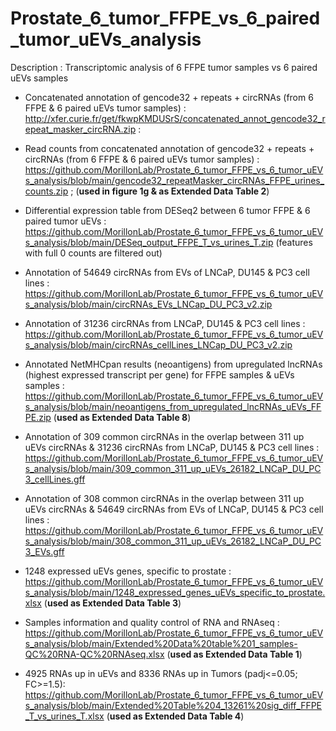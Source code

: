 # Prostate_6_tumor_FFPE_vs_6_paired_tumor_uEVs_analysis
Description : Transcriptomic analysis of 6 FFPE tumor samples vs 6 paired uEVs samples

- Concatenated annotation of gencode32 + repeats + circRNAs (from 6 FFPE & 6 paired uEVs tumor samples) : http://xfer.curie.fr/get/fkwpKMDUSrS/concatenated_annot_gencode32_repeat_masker_circRNA.zip :

- Read counts from concatenated annotation of gencode32 + repeats + circRNAs (from 6 FFPE & 6 paired uEVs tumor samples) : https://github.com/MorillonLab/Prostate_6_tumor_FFPE_vs_6_tumor_uEVs_analysis/blob/main/gencode32_repeatMasker_circRNAs_FFPE_urines_counts.zip ; (**used in figure 1g & as Extended Data Table 2**)

- Differential expression table from DESeq2 between 6 tumor FFPE & 6 paired tumor uEVs : https://github.com/MorillonLab/Prostate_6_tumor_FFPE_vs_6_tumor_uEVs_analysis/blob/main/DESeq_output_FFPE_T_vs_urines_T.zip (features with full 0 counts are filtered out)

- Annotation of 54649 circRNAs from EVs of LNCaP, DU145 & PC3 cell lines : https://github.com/MorillonLab/Prostate_6_tumor_FFPE_vs_6_tumor_uEVs_analysis/blob/main/circRNAs_EVs_LNCap_DU_PC3_v2.zip

- Annotation of 31236 circRNAs from LNCaP, DU145 & PC3 cell lines : https://github.com/MorillonLab/Prostate_6_tumor_FFPE_vs_6_tumor_uEVs_analysis/blob/main/circRNAs_cellLines_LNCap_DU_PC3_v2.zip

- Annotated NetMHCpan results (neoantigens) from upregulated lncRNAs (highest expressed transcript per gene) for FFPE samples & uEVs samples : https://github.com/MorillonLab/Prostate_6_tumor_FFPE_vs_6_tumor_uEVs_analysis/blob/main/neoantigens_from_upregulated_lncRNAs_uEVs_FFPE.zip (**used as Extended Data Table 8**)

- Annotation of 309 common circRNAs in the overlap between 311 up uEVs circRNAs & 31236 circRNAs from LNCaP, DU145 & PC3 cell lines  : https://github.com/MorillonLab/Prostate_6_tumor_FFPE_vs_6_tumor_uEVs_analysis/blob/main/309_common_311_up_uEVs_26182_LNCaP_DU_PC3_cellLines.gff

- Annotation of 308 common circRNAs in the overlap between 311 up uEVs circRNAs & 54649 circRNAs from EVs of LNCaP, DU145 & PC3 cell lines : https://github.com/MorillonLab/Prostate_6_tumor_FFPE_vs_6_tumor_uEVs_analysis/blob/main/308_common_311_up_uEVs_26182_LNCaP_DU_PC3_EVs.gff


- 1248 expressed uEVs genes, specific to prostate : https://github.com/MorillonLab/Prostate_6_tumor_FFPE_vs_6_tumor_uEVs_analysis/blob/main/1248_expressed_genes_uEVs_specific_to_prostate.xlsx (**used as Extended Data Table 3**)

- Samples information and quality control of RNA and RNAseq :
https://github.com/MorillonLab/Prostate_6_tumor_FFPE_vs_6_tumor_uEVs_analysis/blob/main/Extended%20Data%20table%201_samples-QC%20RNA-QC%20RNAseq.xlsx (**used as Extended Data Table 1**)

- 4925 RNAs up in uEVs and 8336 RNAs up in Tumors (padj<=0.05; FC>=1.5): https://github.com/MorillonLab/Prostate_6_tumor_FFPE_vs_6_tumor_uEVs_analysis/blob/main/Extended%20Table%204_13261%20sig_diff_FFPE_T_vs_urines_T.xlsx (**used as Extended Data Table 4**)

